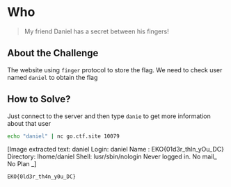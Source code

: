 # Who
> My friend Daniel has a secret between his fingers!

## About the Challenge
The website using `finger` protocol to store the flag. We need to check user named `daniel` to obtain the flag

## How to Solve?
Just connect to the server and then type `danie` to get more information about that user

```bash
echo "daniel" | nc go.ctf.site 10079
```


[Image extracted text: daniel
Login:
daniel
Name :
EKO{01d3r_thln_yOu_DC}
Directory:
Ihome/daniel
Shell:
lusr/sbin/nologin
Never logged
in.
No
mail_
No
Plan _]


```
EKO{0ld3r_th4n_y0u_DC}
```